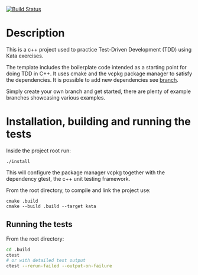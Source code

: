 [![Build Status](https://github.com/bast/gtest-demo/actions/workflows/test.yml/badge.svg)](https://github.com/raz-m12/kata-template/actions/workflows/test.yml)

# Description

This is a c++ project used to practice Test-Driven Development (TDD) using Kata exercises. 

The template includes the boilerplate code intended as a starting point for doing TDD in C++. It uses cmake and the vcpkg package manager to satisfy the dependencies. It is possible to add new dependencies see [branch](TODO_add_branch_link).

Simply create your own branch and get started, there are plenty of example branches showcasing various examples.

# Installation, building and running the tests
Inside the project root run:
```
./install
```
This will configure the package manager vcpkg together with the dependency gtest, the c++ unit testing framework.

From the root directory, to compile and link the project use:
```
cmake .build
cmake --build .build --target kata
```

## Running the tests
From the root directory:
```bash
cd .build
ctest
# or with detailed test output
ctest --rerun-failed --output-on-failure
```

